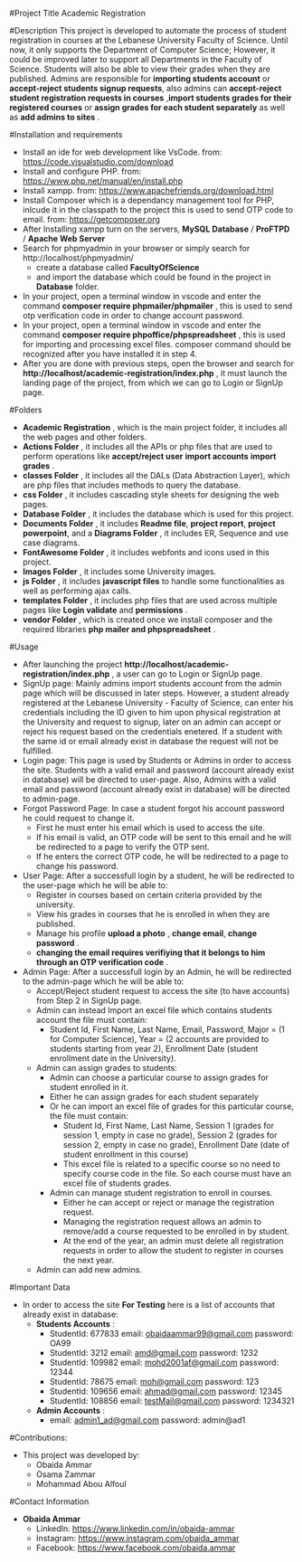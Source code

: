 #Project Title
Academic Registration

#Description
This project is developed to automate the process of student registration in courses at the Lebanese University Faculty of Science. Until now, it only supports the Department of Computer Science; However, it could be improved later to support all Departments in the Faculty of Science. Students will also be able to view their grades when they are published. Admins are responsible for **importing students account** or **accept-reject students signup requests**, also admins can **accept-reject student registration requests in courses** ,**import students grades for their registered courses** or **assign grades for each student separately** as well as **add admins to sites** .

#Installation and requirements
- Install an ide for web development like VsCode. from: https://code.visualstudio.com/download
- Install and configure PHP. from: https://www.php.net/manual/en/install.php
- Install xampp. from: https://www.apachefriends.org/download.html
- Install Composer which is a dependancy management tool for PHP, inlcude it in the classpath to the project this is used to send OTP code to email. from: https://getcomposer.org 
- After Installing xampp turn on the servers, **MySQL Database** / **ProFTPD** / **Apache Web Server**
- Search for phpmyadmin in your browser or simply search for http://localhost/phpmyadmin/ 
  - create a database called **FacultyOfScience**
  - and import the database which could be found in the project in **Database** folder.
- In your project, open a terminal window in vscode and enter the command **composer require phpmailer/phpmailer** , this is used to send otp verification code in order to change account password.
- In your project, open a terminal window in vscode and enter the command **composer require phpoffice/phpspreadsheet** , this is used for importing and processing excel files. composer command should be recognized after you have installed it in step 4.
- After you are done with previous steps, open the browser and search for **http://localhost/academic-registration/index.php** , it must launch the landing page of the project, from which we can go to Login or SignUp page.

#Folders
- **Academic Registration** , which is the main project folder, it includes all the web pages and other folders.
- **Actions Folder** , it includes all the APIs or php files that are used to perform operations like **accept/reject user** **import accounts** **import grades** .
- **classes Folder** , it includes all the DALs (Data Abstraction Layer), which are php files that includes methods to query the database.
- **css Folder** , it includes cascading style sheets for designing the web pages.
- **Database Folder** , it includes the database which is used for this project.
- **Documents Folder** , it includes **Readme file**, **project report**, **project powerpoint**, and a **Diagrams Folder** , it includes ER, Sequence and use case diagrams.
- **FontAwesome Folder** , it includes webfonts and icons used in this project.
- **Images Folder** , it includes some University images.
- **js Folder** , it includes **javascript files** to handle some functionalities as well as performing ajax calls.
- **templates Folder** , it includes php files that are used across multiple pages like **Login validate** and **permissions** .
- **vendor Folder** , which is created once we install composer and the required libraries **php mailer and phpspreadsheet** .

#Usage
- After launching the project **http://localhost/academic-registration/index.php** , a user can go to Login or SignUp page.
- SignUp page: Mainly admins import students account from the admin page which will be discussed in later steps. However, a student already registered at the Lebanese University - Faculty of Science, can enter his credentials including the ID given to him upon physical registration at the University and request to signup, later on an admin can accept or reject his request based on the credentials enetered. If a student with the same id or email already exist in database the request will not be fulfilled.
- Login page: This page is used by Students or Admins in order to access the site. Students with a valid email and password (account already exist in database) will be directed to user-page. Also, Admins with a valid email and password (account already exist in database) will be directed to admin-page.
- Forgot Password Page: In case a student forgot his account password he could request to change it.
  - First he must enter his email which is used to access the site.
  - If his email is valid, an OTP code will be sent to this email and he will be redirected to a page to verify the OTP sent.
  - If he enters the correct OTP code, he will be redirected to a page to change his password.
- User Page: After a successfull login by a student, he will be redirected to the user-page which he will be able to: 
  - Register in courses based on certain criteria provided by the university.
  - View his grades in courses that he is enrolled in when they are published.
  - Manage his profile **upload a photo** , **change email**, **change password** .
  - **changing the email requires verifiying that it belongs to him through an OTP verification code** .
- Admin Page: After a successfull login by an Admin, he will be redirected to the admin-page which he will be able to: 
  - Accept/Reject student request to access the site (to have accounts) from Step 2 in SignUp page.
  - Admin can instead Import an excel file which contains students account the file must contain:
    - Student Id, First Name, Last Name, Email, Password, Major = (1 for Computer Science), Year = (2 accounts are provided to students starting from year 2), Enrollment Date (student enrollment date in the University).
  - Admin can assign grades to students:
    - Admin can choose a particular course to assign grades for student enrolled in it.
    - Either he can assign grades for each student separately
    - Or he can import an excel file of grades for this particular course, the file must contain:
      - Student Id, First Name, Last Name, Session 1 (grades for session 1, empty in case no grade), Session 2 (grades for session 2, empty in case no grade), Enrollment Date (date of student enrollment in this course)
      - This excel file is related to a specific course so no need to specify course code in the file. So each course must have an excel file of students grades.
    - Admin can manage student registration to enroll in courses.
      - Either he can accept or reject or manage the registration request.
      - Managing the registration request allows an admin to remove/add a course requested to be enrolled in by student.
      - At the end of the year, an admin must delete all registration requests in order to allow the student to register in courses the next year.
  - Admin can add new admins.

#Important Data
- In order to access the site **For Testing** here is a list of accounts that already exist in database:
  - **Students Accounts** :
    - StudentId: 677833 email: obaidaammar99@gmail.com  password: OA99
    - StudentId: 3212 email: amd@gmail.com  password: 1232
    - StudentId: 109982 email: mohd2001af@gmail.com  password: 12344
    - StudentId: 78675 email: moh@gmail.com  password: 123
    - StudentId: 109656 email: ahmad@gmail.com  password: 12345
    - StudentId: 108856 email: testMail@gmail.com  password: 1234321
  - **Admin Accounts** :
    - email: admin1_ad@gmail.com  password: admin@ad1

#Contributions:
- This project was developed by:
  - Obaida Ammar
  - Osama Zammar
  - Mohammad Abou Alfoul

#Contact Information
- **Obaida Ammar**
  - LinkedIn: https://www.linkedin.com/in/obaida-ammar
  - Instagram: https://www.instagram.com/obaida_ammar
  - Facebook: https://www.facebook.com/obaida.ammar

  
